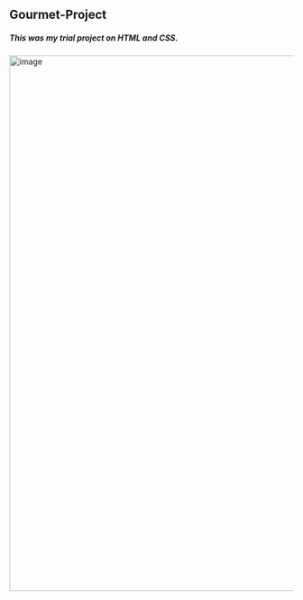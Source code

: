 <h2>Gourmet-Project</h2>
<h5>This was my trial project on HTML and CSS.</h5>
<img width="948" alt="image" src="https://user-images.githubusercontent.com/102374706/170859357-9273fac0-1808-4169-999d-e3d28a0e1901.png">


